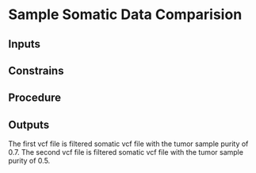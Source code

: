 # Sample Somatic Data Comparision

## Inputs

## Constrains

## Procedure

## Outputs

The first vcf file is filtered somatic vcf file with the tumor sample purity of 0.7.
The second vcf file is filtered somatic vcf file with the tumor sample purity of 0.5.
